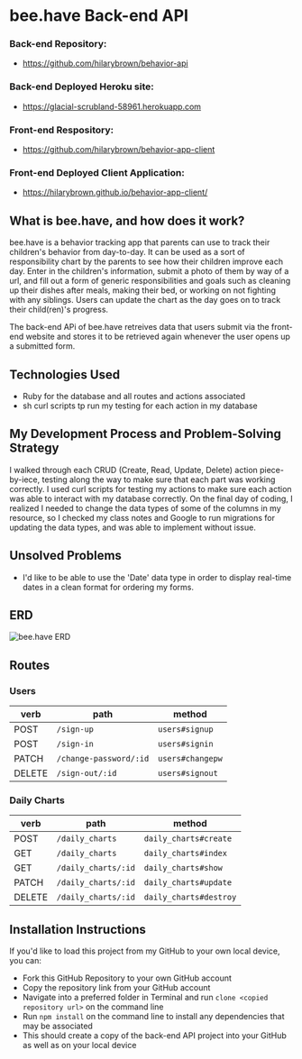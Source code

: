 # bee.have Back-end API

### Back-end Repository:
- https://github.com/hilarybrown/behavior-api

### Back-end Deployed Heroku site:
- https://glacial-scrubland-58961.herokuapp.com

### Front-end Respository:
- https://github.com/hilarybrown/behavior-app-client

### Front-end Deployed Client Application:
- https://hilarybrown.github.io/behavior-app-client/

## What is bee.have, and how does it work?
bee.have is a behavior tracking app that parents can use to track their children's behavior from day-to-day. It can be used as a sort of responsibility chart by the parents to see how their children improve each day. Enter in the children's information, submit a photo of them by way of a url, and fill out a form of generic responsibilities and goals such as cleaning up their dishes after meals, making their bed, or working on not fighting with any siblings. Users can update the chart as the day goes on to track their child(ren)'s progress.

The back-end APi of bee.have retreives data that users submit via the front-end website and stores it to be retrieved again whenever the user opens up a submitted form.

## Technologies Used

 - Ruby for the database and all routes and actions associated
 - sh curl scripts tp run my testing for each action in my database

## My Development Process and Problem-Solving Strategy

I walked through each CRUD (Create, Read, Update, Delete) action piece-by-iece, testing along the way to make sure that each part was working correctly. I used curl scripts for testing my actions to make sure each action was able to interact with my database correctly.
On the final day of coding, I realized I needed to change the data types of some of the columns in my resource, so I checked my class notes and Google to run migrations for updating the data types, and was able to implement without issue.

## Unsolved Problems

- I'd like to be able to use the 'Date' data type in order to display real-time dates in a clean format for ordering my forms.

## ERD
![bee.have ERD](https://i.imgur.com/PeJzedG.jpg)

## Routes
### Users
| verb   | path                   | method |
| ----   | ----                   | ---------- |
| POST   | `/sign-up`             | `users#signup` |
| POST   | `/sign-in`             | `users#signin` |
| PATCH  | `/change-password/:id` | `users#changepw` |
| DELETE | `/sign-out/:id`        | `users#signout` |

### Daily Charts
| verb   | path                   | method |
| ----   | ----                   | ---------- |
| POST   | `/daily_charts`        | `daily_charts#create` |
| GET    | `/daily_charts`        | `daily_charts#index` |
| GET    | `/daily_charts/:id`    | `daily_charts#show` |
| PATCH  | `/daily_charts/:id`    | `daily_charts#update` |
| DELETE | `/daily_charts/:id`    | `daily_charts#destroy` |

## Installation Instructions
If you'd like to load this project from my GitHub to your own local device, you can:
- Fork this GitHub Repository to your own GitHub account
- Copy the repository link from your GitHub account
- Navigate into a preferred folder in Terminal and run `clone <copied repository url>` on the command line
- Run `npm install` on the command line to install any dependencies that may be associated
- This should create a copy of the back-end API project into your GitHub as well as on your local device
